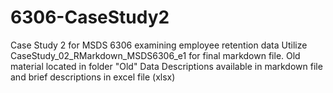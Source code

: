 # 6306-CaseStudy2
Case Study 2 for MSDS 6306 examining employee retention data
Utilize CaseStudy_02_RMarkdown_MSDS6306_e1 for final markdown file.
Old material located in folder "Old"
Data Descriptions available in markdown file and brief descriptions in excel file (xlsx)
